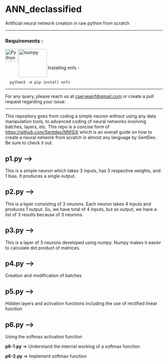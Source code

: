 # ANN_declassified
Artificial neural network creation in raw python from scratch<br>
***

### Requirements :
<img align="left" alt="Python" width="40px" src="https://img.icons8.com/color/72/python.png">
<img align="left" alt="numpy" width="90px" src="https://upload.wikimedia.org/wikipedia/commons/thumb/3/31/NumPy_logo_2020.svg/640px-NumPy_logo_2020.svg.png">
<br>
<br>
<br>
Installing nnfs -<br>
<br>  
    
      python3 -m pip install nnfs
      
***
For any query, please reach us at cserveairf@gmail.com or create a pull request regarding your issue.
***

This repository goes from coding a simple neuron without using any data manipulation tools, to advanced coding of neural networks involving batches, layers, etc. This repo is a concise form of https://github.com/Sentdex/NNfSiX which is an overall guide on how to create a neural network from scratch in almost any language by SentDex. Be sure to check it out.

## p1.py -->
This is a simple neuron which takes 3 inputs, has 3 respective weights, and 1 bias. It produces a single output.

## p2.py -->
This is a layer consisting of 3 neurons. Each neuron takes 4 inputs and produces 1 output. So, we have total of 4 inputs, but as output, we have a list of 3 results because of 3 neurons.

## p3.py -->
This is a layer of 3 neurons developed using numpy. Numpy makes it easier to calculate dot product of matrices.

## p4.py -->
Creation and modification of batches

## p5.py -->
Hidden layers and activation functions including the use of rectified linear function

## p6.py -->
Using the softmax activation function 

**p6-1.py** => Understand the internal working of a softmax function 

**p6-2.py** => Implement softmax function
